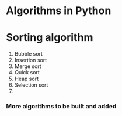 # Algorithms in Python 

# Sorting algorithm 
1. Bubble sort
2. Insertion sort
3. Merge sort
4. Quick sort
5. Heap sort
6. Selection sort
7. 

### More algorithms to be built and added
